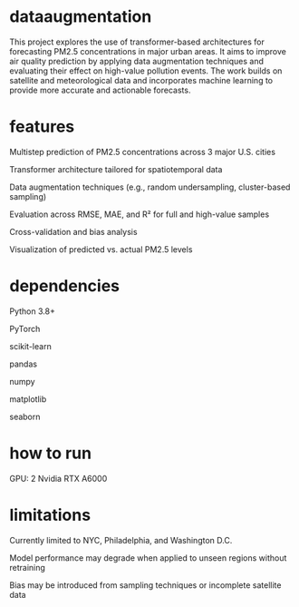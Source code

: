 # dataaugmentation

This project explores the use of transformer-based architectures for forecasting PM2.5 concentrations in major urban areas. It aims to improve air quality prediction by applying data augmentation techniques and evaluating their effect on high-value pollution events. The work builds on satellite and meteorological data and incorporates machine learning to provide more accurate and actionable forecasts.

# features

Multistep prediction of PM2.5 concentrations across 3 major U.S. cities

Transformer architecture tailored for spatiotemporal data

Data augmentation techniques (e.g., random undersampling, cluster-based sampling)

Evaluation across RMSE, MAE, and R² for full and high-value samples

Cross-validation and bias analysis

Visualization of predicted vs. actual PM2.5 levels

# dependencies

Python 3.8+

PyTorch

scikit-learn

pandas

numpy

matplotlib

seaborn

# how to run

GPU: 2 Nvidia RTX A6000

# limitations

Currently limited to NYC, Philadelphia, and Washington D.C.

Model performance may degrade when applied to unseen regions without retraining

Bias may be introduced from sampling techniques or incomplete satellite data


